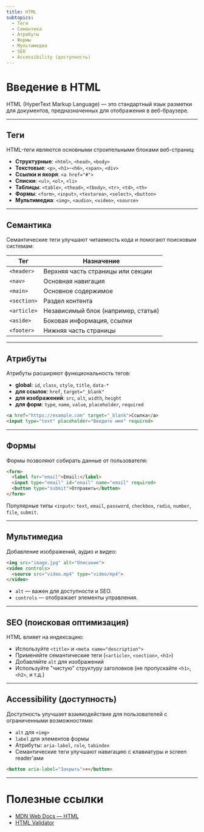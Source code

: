 ```yaml
---
title: HTML
subtopics:
  - Теги
  - Семантика
  - Атрибуты
  - Формы
  - Мультимедиа
  - SEO
  - Accessibility (доступность)
---
```


# Введение в HTML

HTML (HyperText Markup Language) — это стандартный язык разметки для документов, предназначенных для отображения в веб-браузере.
***

## Теги

HTML-теги являются основными строительными блоками веб-страниц:
* **Структурные**: `<html>`, `<head>`, `<body>`
* **Текстовые**: `<p>`, `<h1>`-`<h6>`, `<span>`, `<div>`
* **Ссылки и якоря**: `<a href="#">`
* **Списки**: `<ul>`, `<ol>`, `<li>`
* **Таблицы**: `<table>`, `<thead>`, `<tbody>`, `<tr>`, `<td>`, `<th>`
* **Формы**: `<form>`, `<input>`, `<textarea>`, `<select>`, `<button>`
* **Мультимедиа**: `<img>`, `<audio>`, `<video>`, `<source>`
***

## Семантика

Семантические теги улучшают читаемость кода и помогают поисковым системам:

| Тег         | Назначение                          |
| ----------- | ----------------------------------- |
| `<header>`  | Верхняя часть страницы или секции   |
| `<nav>`     | Основная навигация                  |
| `<main>`    | Основное содержимое                 |
| `<section>` | Раздел контента                     |
| `<article>` | Независимый блок (например, статья) |
| `<aside>`   | Боковая информация, ссылки          |
| `<footer>`  | Нижняя часть страницы               |

***

## Атрибуты

Атрибуты расширяют функциональность тегов:

- **global**: `id`, `class`, `style`, `title`, `data-*`
- **для ссылок**: `href`, `target="_blank"`
- **для изображений**: `src`, `alt`, `width`, `height`
- **для форм**: `type`, `name`, `value`, `placeholder`, `required`

```html
<a href="https://example.com" target="_blank">Ссылка</a>
<input type="text" placeholder="Введите имя" required>
```
***

## Формы

Формы позволяют собирать данные от пользователя:

```html
<form>
  <label for="email">Email:</label>
  <input type="email" id="email" name="email" required>
  <button type="submit">Отправить</button>
</form>
```

Популярные типы `<input>`: `text`, `email`, `password`, `checkbox`, `radio`, `number`, `file`, `submit`.

***

## Мультимедиа

Добавление изображений, аудио и видео:

```html
<img src="image.jpg" alt="Описание">
<video controls>
  <source src="video.mp4" type="video/mp4">
</video>
```

- `alt` — важен для доступности и SEO.
- `controls` — отображает элементы управления.

***

## SEO (поисковая оптимизация)

HTML влияет на индексацию:

- Используйте `<title>` и `<meta name="description">`
- Применяйте семантические теги (`<article>`, `<section>`, `<h1>`)
- Добавляйте `alt` для изображений
- Используйте "чистую" структуру заголовков (не пропускайте `<h1>`, `<h2>`, и т.д.)

***

## Accessibility (доступность)

Доступность улучшает взаимодействие для пользователей с ограниченными возможностями:

- `alt` для `<img>`
- `label` для элементов формы
- Атрибуты: `aria-label`, `role`, `tabindex`
- Семантические теги улучшают навигацию с клавиатуры и screen reader'ами

```html
<button aria-label="Закрыть">×</button>
```
***

# Полезные ссылки

- [MDN Web Docs — HTML](https://developer.mozilla.org/ru/docs/Web/HTML)
- [HTML Validator](https://validator.w3.org/)